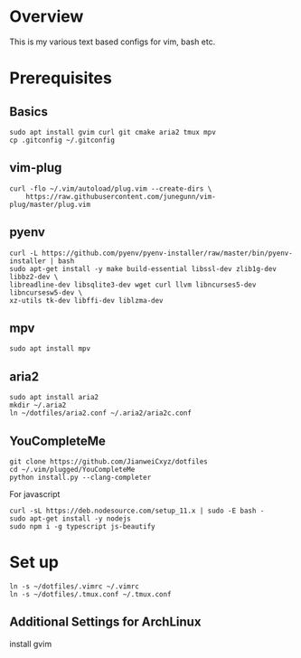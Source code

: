 # Overview
This is my various text based configs for vim, bash etc.
# Prerequisites
## Basics
```
sudo apt install gvim curl git cmake aria2 tmux mpv
cp .gitconfig ~/.gitconfig
```
## vim-plug
```
curl -flo ~/.vim/autoload/plug.vim --create-dirs \
    https://raw.githubusercontent.com/junegunn/vim-plug/master/plug.vim
```
## pyenv
```
curl -L https://github.com/pyenv/pyenv-installer/raw/master/bin/pyenv-installer | bash
sudo apt-get install -y make build-essential libssl-dev zlib1g-dev libbz2-dev \
libreadline-dev libsqlite3-dev wget curl llvm libncurses5-dev libncursesw5-dev \
xz-utils tk-dev libffi-dev liblzma-dev
```

## mpv
```
sudo apt install mpv
```
## aria2
```
sudo apt install aria2
mkdir ~/.aria2
ln ~/dotfiles/aria2.conf ~/.aria2/aria2c.conf
```

## YouCompleteMe
```
git clone https://github.com/JianweiCxyz/dotfiles
cd ~/.vim/plugged/YouCompleteMe
python install.py --clang-completer
```
For javascript
```
curl -sL https://deb.nodesource.com/setup_11.x | sudo -E bash -
sudo apt-get install -y nodejs
sudo npm i -g typescript js-beautify
```
# Set up
```
ln -s ~/dotfiles/.vimrc ~/.vimrc
ln -s ~/dotfiles/.tmux.conf ~/.tmux.conf
```
## Additional Settings for ArchLinux
install gvim
